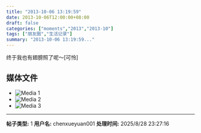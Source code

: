 ```yaml
---
title: "2013-10-06 13:19:59"
date: 2013-10-06T12:00:00+08:00
draft: false
categories: ["moments","2013","2013-10"]
tags: ["朋友圈","生活记录"]
summary: "2013-10-06 13:19:59..."
---
```


终于我也有翅膀照了呢〜[可怜]

## 媒体文件

- ![Media 1](/Moments/photos/2013-10-06/201310061319590.jpg)
- ![Media 2](/Moments/photos/2013-10-06/201310061319591.jpg)
- ![Media 3](/Moments/photos/2013-10-06/201310061319592.jpg)

---

**帖子类型:** 1
**用户名:** chenxueyuan001
**处理时间:** 2025/8/28 23:27:16